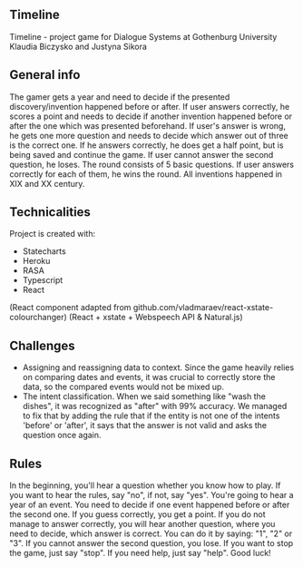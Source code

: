 ## Timeline
Timeline - project game for Dialogue Systems at Gothenburg University
Klaudia Biczysko and Justyna Sikora


## General info
The gamer gets a year and need to decide if the presented discovery/invention happened before or after.
If user answers correctly, he scores a point and needs to decide if another invention happened before or after the one which was presented beforehand.
If user's answer is wrong, he gets one more question and needs to decide which answer
out of three is the correct one.
If he answers correctly, he does get a half point, but is being saved and continue the game. If user cannot answer the second question, he loses. 
The round consists of 5 basic questions. If user answers correctly for each of them, he wins the round. 
All inventions happened in XIX and XX century.

## Technicalities
Project is created with:
* Statecharts
* Heroku
* RASA
* Typescript
* React

(React component adapted from github.com/vladmaraev/react-xstate-colourchanger)
(React + xstate + Webspeech API & Natural.js)

## Challenges
* Assigning and reassigning data to context.
Since the game heavily relies on comparing dates and events, it was crucial to correctly store the data, so the compared events would not be mixed up.
* The intent classification.
When we said something like "wash the dishes", it was recognized as "after" with 99% accuracy. We managed to fix that by adding the rule that if the entity is not one of the intents 'before' or 'after', it says that the answer is not valid and asks the question once again.

## Rules
In the beginning, you'll hear a question whether you know how to play. If you want to hear the rules, say "no", if not, say "yes".
You're going to hear a year of an event. You need to decide if one event happened before or after the second one. If you guess correctly, you get a point. If you do not manage to answer correctly, you will hear another question, where you
need to decide, which answer is correct. You can do it by saying: "1", "2" or "3". If you cannot answer the second question, you lose. 
If you want to stop the game, just say "stop". If you need help, just say "help".
Good luck!
